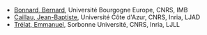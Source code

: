 - [Bonnard, Bernard](https://www.idref.fr/076730123), Université Bourgogne Europe, CNRS, IMB
- [Caillau, Jean-Baptiste](https://orcid.org/0000-0002-1719-2016), Université Côte d'Azur, CNRS, Inria, LJAD
- [Trélat, Emmanuel](https://orcid.org/0000-0002-0656-7003), Sorbonne Université, CNRS, Inria, LJLL
